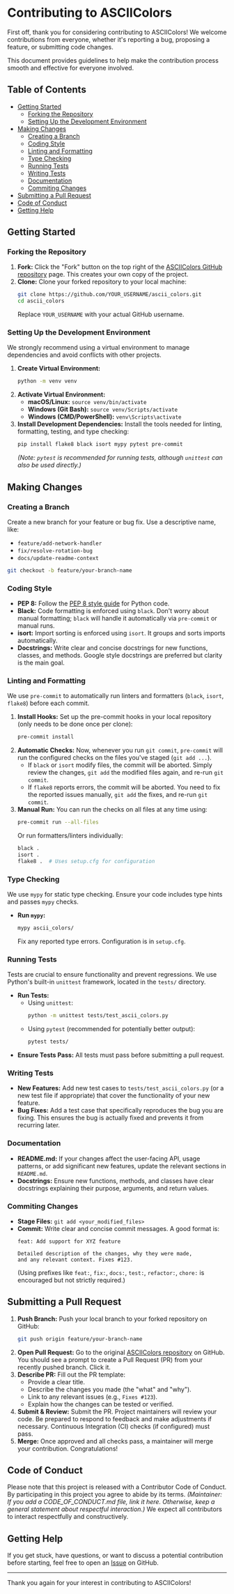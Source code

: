 # Contributing to ASCIIColors

First off, thank you for considering contributing to ASCIIColors! We welcome contributions from everyone, whether it's reporting a bug, proposing a feature, or submitting code changes.

This document provides guidelines to help make the contribution process smooth and effective for everyone involved.

## Table of Contents

- [Getting Started](#getting-started)
  - [Forking the Repository](#forking-the-repository)
  - [Setting Up the Development Environment](#setting-up-the-development-environment)
- [Making Changes](#making-changes)
  - [Creating a Branch](#creating-a-branch)
  - [Coding Style](#coding-style)
  - [Linting and Formatting](#linting-and-formatting)
  - [Type Checking](#type-checking)
  - [Running Tests](#running-tests)
  - [Writing Tests](#writing-tests)
  - [Documentation](#documentation)
  - [Commiting Changes](#commiting-changes)
- [Submitting a Pull Request](#submitting-a-pull-request)
- [Code of Conduct](#code-of-conduct)
- [Getting Help](#getting-help)

## Getting Started

### Forking the Repository

1.  **Fork:** Click the "Fork" button on the top right of the [ASCIIColors GitHub repository](https://github.com/ParisNeo/ascii_colors) page. This creates your own copy of the project.
2.  **Clone:** Clone your forked repository to your local machine:
    ```bash
    git clone https://github.com/YOUR_USERNAME/ascii_colors.git
    cd ascii_colors
    ```
    Replace `YOUR_USERNAME` with your actual GitHub username.

### Setting Up the Development Environment

We strongly recommend using a virtual environment to manage dependencies and avoid conflicts with other projects.

1.  **Create Virtual Environment:**
    ```bash
    python -m venv venv
    ```
2.  **Activate Virtual Environment:**
    *   **macOS/Linux:** `source venv/bin/activate`
    *   **Windows (Git Bash):** `source venv/Scripts/activate`
    *   **Windows (CMD/PowerShell):** `venv\Scripts\activate`
3.  **Install Development Dependencies:**
    Install the tools needed for linting, formatting, testing, and type checking:
    ```bash
    pip install flake8 black isort mypy pytest pre-commit
    ```
    *(Note: `pytest` is recommended for running tests, although `unittest` can also be used directly.)*

## Making Changes

### Creating a Branch

Create a new branch for your feature or bug fix. Use a descriptive name, like:

*   `feature/add-network-handler`
*   `fix/resolve-rotation-bug`
*   `docs/update-readme-context`

```bash
git checkout -b feature/your-branch-name
```

### Coding Style

*   **PEP 8:** Follow the [PEP 8 style guide](https://www.python.org/dev/peps/pep-0008/) for Python code.
*   **Black:** Code formatting is enforced using `black`. Don't worry about manual formatting; `black` will handle it automatically via `pre-commit` or manual runs.
*   **isort:** Import sorting is enforced using `isort`. It groups and sorts imports automatically.
*   **Docstrings:** Write clear and concise docstrings for new functions, classes, and methods. Google style docstrings are preferred but clarity is the main goal.

### Linting and Formatting

We use `pre-commit` to automatically run linters and formatters (`black`, `isort`, `flake8`) before each commit.

1.  **Install Hooks:** Set up the pre-commit hooks in your local repository (only needs to be done once per clone):
    ```bash
    pre-commit install
    ```
2.  **Automatic Checks:** Now, whenever you run `git commit`, `pre-commit` will run the configured checks on the files you've staged (`git add ...`).
    *   If `black` or `isort` modify files, the commit will be aborted. Simply review the changes, `git add` the modified files again, and re-run `git commit`.
    *   If `flake8` reports errors, the commit will be aborted. You need to fix the reported issues manually, `git add` the fixes, and re-run `git commit`.
3.  **Manual Run:** You can run the checks on all files at any time using:
    ```bash
    pre-commit run --all-files
    ```
    Or run formatters/linters individually:
    ```bash
    black .
    isort .
    flake8 .  # Uses setup.cfg for configuration
    ```

### Type Checking

We use `mypy` for static type checking. Ensure your code includes type hints and passes `mypy` checks.

*   **Run `mypy`:**
    ```bash
    mypy ascii_colors/
    ```
    Fix any reported type errors. Configuration is in `setup.cfg`.

### Running Tests

Tests are crucial to ensure functionality and prevent regressions. We use Python's built-in `unittest` framework, located in the `tests/` directory.

*   **Run Tests:**
    *   Using `unittest`:
        ```bash
        python -m unittest tests/test_ascii_colors.py
        ```
    *   Using `pytest` (recommended for potentially better output):
        ```bash
        pytest tests/
        ```
*   **Ensure Tests Pass:** All tests must pass before submitting a pull request.

### Writing Tests

*   **New Features:** Add new test cases to `tests/test_ascii_colors.py` (or a new test file if appropriate) that cover the functionality of your new feature.
*   **Bug Fixes:** Add a test case that specifically reproduces the bug you are fixing. This ensures the bug is actually fixed and prevents it from recurring later.

### Documentation

*   **README.md:** If your changes affect the user-facing API, usage patterns, or add significant new features, update the relevant sections in `README.md`.
*   **Docstrings:** Ensure new functions, methods, and classes have clear docstrings explaining their purpose, arguments, and return values.

### Commiting Changes

*   **Stage Files:** `git add <your_modified_files>`
*   **Commit:** Write clear and concise commit messages. A good format is:
    ```
    feat: Add support for XYZ feature

    Detailed description of the changes, why they were made,
    and any relevant context. Fixes #123.
    ```
    (Using prefixes like `feat:`, `fix:`, `docs:`, `test:`, `refactor:`, `chore:` is encouraged but not strictly required.)

## Submitting a Pull Request

1.  **Push Branch:** Push your local branch to your forked repository on GitHub:
    ```bash
    git push origin feature/your-branch-name
    ```
2.  **Open Pull Request:** Go to the original [ASCIIColors repository](https://github.com/ParisNeo/ascii_colors) on GitHub. You should see a prompt to create a Pull Request (PR) from your recently pushed branch. Click it.
3.  **Describe PR:** Fill out the PR template:
    *   Provide a clear title.
    *   Describe the changes you made (the "what" and "why").
    *   Link to any relevant issues (e.g., `Fixes #123`).
    *   Explain how the changes can be tested or verified.
4.  **Submit & Review:** Submit the PR. Project maintainers will review your code. Be prepared to respond to feedback and make adjustments if necessary. Continuous Integration (CI) checks (if configured) must pass.
5.  **Merge:** Once approved and all checks pass, a maintainer will merge your contribution. Congratulations!

## Code of Conduct

Please note that this project is released with a Contributor Code of Conduct. By participating in this project you agree to abide by its terms. *(Maintainer: If you add a CODE_OF_CONDUCT.md file, link it here. Otherwise, keep a general statement about respectful interaction.)* We expect all contributors to interact respectfully and constructively.

## Getting Help

If you get stuck, have questions, or want to discuss a potential contribution before starting, feel free to open an [Issue](https://github.com/ParisNeo/ascii_colors/issues) on GitHub.

---

Thank you again for your interest in contributing to ASCIIColors!